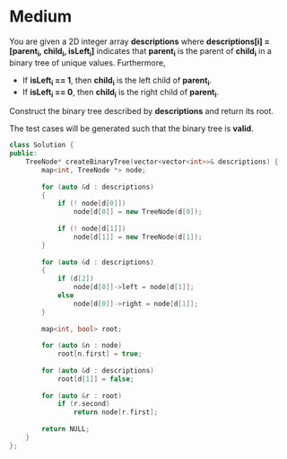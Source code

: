 # Medium

You are given a 2D integer array **descriptions** where **descriptions[i] = [parent<sub>i</sub>, child<sub>i</sub>, isLeft<sub>i</sub>]** indicates that **parent<sub>i</sub>** is the parent of **child<sub>i</sub>** in a binary tree of unique values. Furthermore,

- If **isLeft<sub>i</sub> == 1**, then **child<sub>i</sub>** is the left child of **parent<sub>i</sub>**.
- If **isLeft<sub>i</sub> == 0**, then **child<sub>i</sub>** is the right child of **parent<sub>i</sub>**.

Construct the binary tree described by **descriptions** and return its root.

The test cases will be generated such that the binary tree is **valid**.

```cpp
class Solution {
public:
    TreeNode* createBinaryTree(vector<vector<int>>& descriptions) {
        map<int, TreeNode *> node;
        
        for (auto &d : descriptions)
        {
            if (! node[d[0]])
                node[d[0]] = new TreeNode(d[0]);
            
            if (! node[d[1]])
                node[d[1]] = new TreeNode(d[1]);
        }
        
        for (auto &d : descriptions)
        {
            if (d[2])
                node[d[0]]->left = node[d[1]];
            else
                node[d[0]]->right = node[d[1]];
        }
        
        map<int, bool> root;
        
        for (auto &n : node)
            root[n.first] = true;
        
        for (auto &d : descriptions)
            root[d[1]] = false;
        
        for (auto &r : root)
            if (r.second)
                return node[r.first];
        
        return NULL;
    }
};
```

